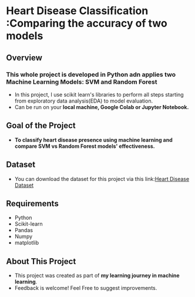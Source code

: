 # Heart Disease Classification :Comparing the accuracy of two models
## Overview
### This whole project is developed in Python adn applies two Machine Learning Models: __SVM and Random Forest__
* In this project, I use scikit learn's libraries to perform all steps starting from exploratory data analysis(EDA) to model evaluation.
* Can be run on your __local machine, Google Colab or Jupyter Notebook.__

## Goal of the Project
* __To classify heart disease presence using machine learning and compare SVM vs Random Forest models' effectiveness.__

## Dataset
* You can download the dataset for this project via this link:[Heart Disease Dataset](https://www.kaggle.com/datasets/johnsmith88/heart-disease-dataset)

## Requirements
* Python
* Scikit-learn
* Pandas
* Numpy
* matplotlib

## About This Project
* This project was created as part of __my learning journey in machine learning__.
* Feedback is welcome! Feel Free to suggest improvements.
